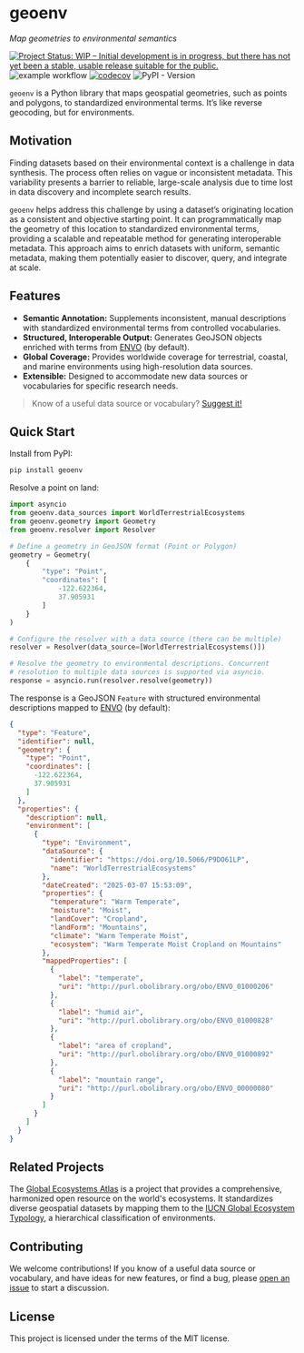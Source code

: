 # geoenv

_Map geometries to environmental semantics_

[![Project Status: WIP – Initial development is in progress, but there has not yet been a stable, usable release suitable for the public.](https://www.repostatus.org/badges/latest/wip.svg)](https://www.repostatus.org/#wip)
![example workflow](https://github.com/clnsmth/geoenv/actions/workflows/ci-cd.yml/badge.svg)
[![codecov](https://codecov.io/github/clnsmth/geoenv/graph/badge.svg?token=2J4MNIXCTD)](https://codecov.io/github/clnsmth/geoenv)
![PyPI - Version](https://img.shields.io/pypi/v/geoenv?color=blue)


`geoenv` is a Python library that maps geospatial geometries, such as points and polygons, to standardized environmental terms. It’s like reverse geocoding, but for environments. 

## Motivation

Finding datasets based on their environmental context is a challenge in data synthesis. The process often relies on vague or inconsistent metadata. This variability presents a barrier to reliable, large-scale analysis due to time lost in data discovery and incomplete search results.

`geoenv` helps address this challenge by using a dataset’s originating location as a consistent and objective starting point. It can programmatically map the geometry of this location to standardized environmental terms, providing a scalable and repeatable method for generating interoperable metadata. This approach aims to enrich datasets with uniform, semantic metadata, making them potentially easier to discover, query, and integrate at scale.


## Features

- **Semantic Annotation:** Supplements inconsistent, manual descriptions with standardized environmental terms from controlled vocabularies.
- **Structured, Interoperable Output:** Generates GeoJSON objects enriched with terms from [ENVO](https://sites.google.com/site/environmentontology/) (by default).
- **Global Coverage:** Provides worldwide coverage for terrestrial, coastal, and marine environments using high-resolution data sources.
- **Extensible:** Designed to accommodate new data sources or vocabularies for specific research needs.

> Know of a useful data source or vocabulary? [Suggest it!](https://github.com/clnsmth/geoenv/issues)


## Quick Start

Install from PyPI:

```bash
pip install geoenv
```

Resolve a point on land:

```python
import asyncio
from geoenv.data_sources import WorldTerrestrialEcosystems
from geoenv.geometry import Geometry
from geoenv.resolver import Resolver

# Define a geometry in GeoJSON format (Point or Polygon)
geometry = Geometry(
    {
        "type": "Point",
        "coordinates": [
            -122.622364,
            37.905931
        ]
    }
)

# Configure the resolver with a data source (there can be multiple)
resolver = Resolver(data_source=[WorldTerrestrialEcosystems()])

# Resolve the geometry to environmental descriptions. Concurrent 
# resolution to multiple data sources is supported via asyncio.
response = asyncio.run(resolver.resolve(geometry))
```

The response is a GeoJSON `Feature` with structured environmental descriptions mapped to [ENVO](https://sites.google.com/site/environmentontology/) (by default):

```json
{
  "type": "Feature",
  "identifier": null,
  "geometry": {
    "type": "Point",
    "coordinates": [
      -122.622364,
      37.905931
    ]
  },
  "properties": {
    "description": null,
    "environment": [
      {
        "type": "Environment",
        "dataSource": {
          "identifier": "https://doi.org/10.5066/P9DO61LP",
          "name": "WorldTerrestrialEcosystems"
        },
        "dateCreated": "2025-03-07 15:53:09",
        "properties": {
          "temperature": "Warm Temperate",
          "moisture": "Moist",
          "landCover": "Cropland",
          "landForm": "Mountains",
          "climate": "Warm Temperate Moist",
          "ecosystem": "Warm Temperate Moist Cropland on Mountains"
        },
        "mappedProperties": [
          {
            "label": "temperate",
            "uri": "http://purl.obolibrary.org/obo/ENVO_01000206"
          },
          {
            "label": "humid air",
            "uri": "http://purl.obolibrary.org/obo/ENVO_01000828"
          },
          {
            "label": "area of cropland",
            "uri": "http://purl.obolibrary.org/obo/ENVO_01000892"
          },
          {
            "label": "mountain range",
            "uri": "http://purl.obolibrary.org/obo/ENVO_00000080"
          }
        ]
      }
    ]
  }
}


```

## Related Projects

The [Global Ecosystems Atlas](https://globalecosystemsatlas.org/) is a project that provides a comprehensive, harmonized open resource on the world's ecosystems. It standardizes diverse geospatial datasets by mapping them to the [IUCN Global Ecosystem Typology](https://global-ecosystems.org/), a hierarchical classification of environments.

## Contributing

We welcome contributions! If you know of a useful data source or vocabulary, and have ideas for new features, or find a bug, please [open an issue](https://github.com/clnsmth/geoenv/issues) to start a discussion.

## License

This project is licensed under the terms of the MIT license.